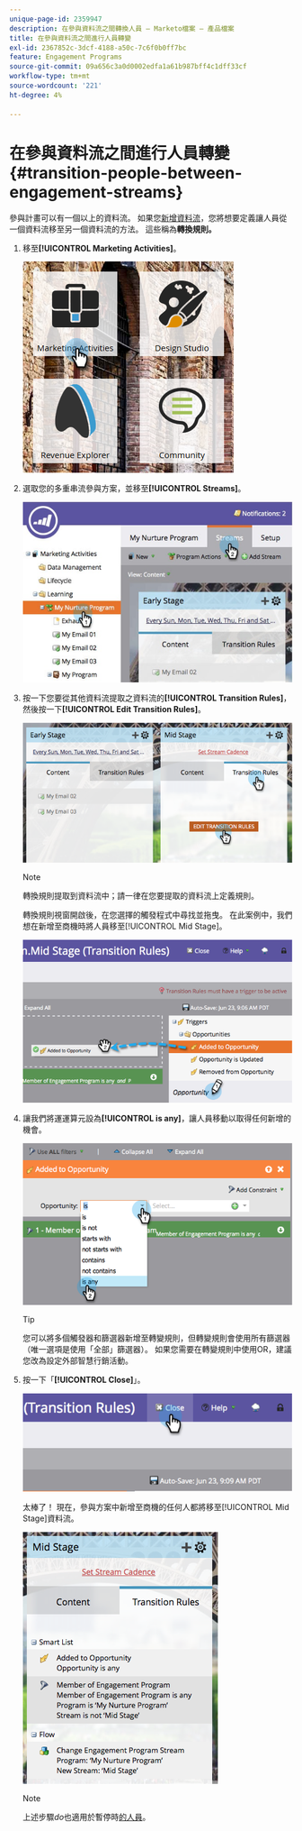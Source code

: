 ```yaml
---
unique-page-id: 2359947
description: 在參與資料流之間轉換人員 — Marketo檔案 — 產品檔案
title: 在參與資料流之間進行人員轉變
exl-id: 2367852c-3dcf-4188-a50c-7c6f0b0ff7bc
feature: Engagement Programs
source-git-commit: 09a656c3a0d0002edfa1a61b987bff4c1dff33cf
workflow-type: tm+mt
source-wordcount: '221'
ht-degree: 4%

---
```


# 在參與資料流之間進行人員轉變 {#transition-people-between-engagement-streams}

參與計畫可以有一個以上的資料流。 如果您[新增資料流](/help/marketo/product-docs/email-marketing/drip-nurturing/creating-an-engagement-program/add-a-stream.md)，您將想要定義讓人員從一個資料流移至另一個資料流的方法。 這些稱為&#x200B;**轉換規則。**

1. 移至&#x200B;**[!UICONTROL Marketing Activities]**。

   ![](assets/ma.png)

1. 選取您的多重串流參與方案，並移至&#x200B;**[!UICONTROL Streams]**。

   ![](assets/multistream.jpg)

1. 按一下您要從其他資料流提取之資料流的&#x200B;**[!UICONTROL Transition Rules]**，然後按一下&#x200B;**[!UICONTROL Edit Transition Rules]**。

   ![](assets/image2014-9-15-18-3a10-3a18.png)

   >[!NOTE]
   >
   >轉換規則提取到資料流中；請一律在您要提取的資料流上定義規則。

   轉換規則視窗開啟後，在您選擇的觸發程式中尋找並拖曳。 在此案例中，我們想在新增至商機時將人員移至[!UICONTROL Mid Stage]。

   ![](assets/image2014-9-15-18-3a10-3a46.png)

1. 讓我們將運運算元設為&#x200B;**[!UICONTROL is any]**，讓人員移動以取得任何新增的機會。

   ![](assets/image2014-9-15-18-3a11-3a14.png)

   >[!TIP]
   >
   >您可以將多個觸發器和篩選器新增至轉變規則，但轉變規則會使用所有篩選器（唯一選項是使用「全部」篩選器）。 如果您需要在轉變規則中使用OR，建議您改為設定外部智慧行銷活動。

1. 按一下「**[!UICONTROL Close]**」。

   ![](assets/image2014-9-15-18-3a11-3a23.png)

   太棒了！ 現在，參與方案中新增至商機的任何人都將移至[!UICONTROL Mid Stage]資料流。

   ![](assets/image2014-9-15-18-3a11-3a29.png)

   >[!NOTE]
   >
   >上述步驟&#x200B;*do*&#x200B;也適用於暫停時[的人員](/help/marketo/product-docs/email-marketing/drip-nurturing/using-engagement-programs/pause-people-in-an-engagement-program.md)。
